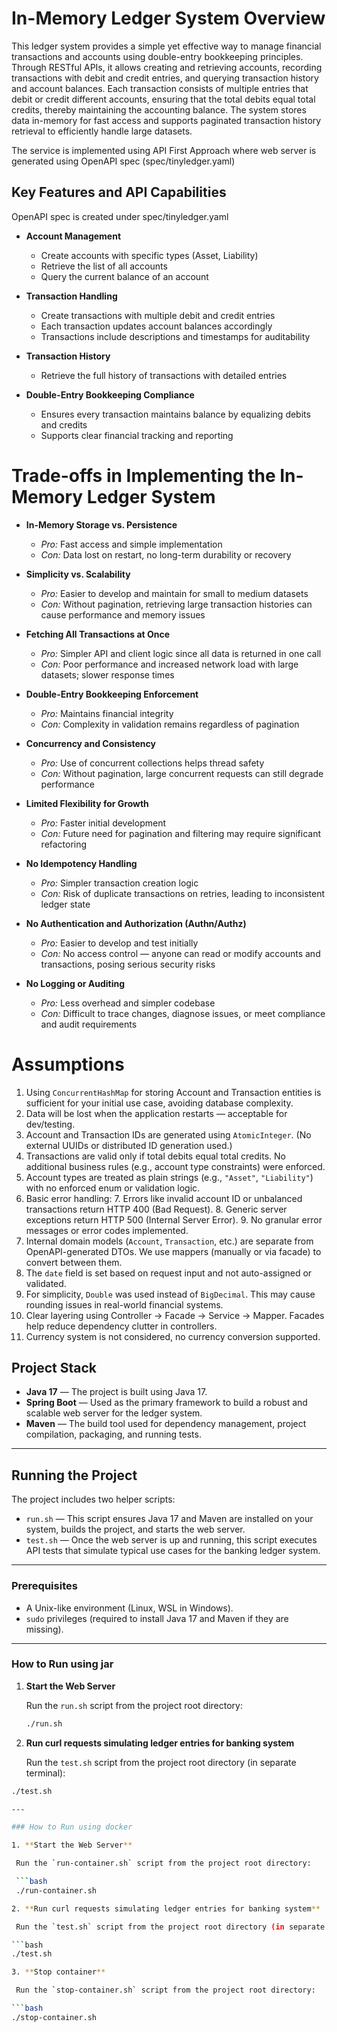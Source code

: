 # In-Memory Ledger System Overview

This ledger system provides a simple yet effective way to manage financial transactions and accounts using double-entry bookkeeping principles. Through RESTful APIs, it allows creating and retrieving accounts, recording transactions with debit and credit entries, and querying transaction history and account balances. Each transaction consists of multiple entries that debit or credit different accounts, ensuring that the total debits equal total credits, thereby maintaining the accounting balance. The system stores data in-memory for fast access and supports paginated transaction history retrieval to efficiently handle large datasets.

The service is implemented using API First Approach where web server is generated using OpenAPI spec (spec/tinyledger.yaml) 

## Key Features and API Capabilities

OpenAPI spec is created under spec/tinyledger.yaml

- **Account Management**
    - Create accounts with specific types (Asset, Liability)
    - Retrieve the list of all accounts
    - Query the current balance of an account

- **Transaction Handling**
    - Create transactions with multiple debit and credit entries
    - Each transaction updates account balances accordingly
    - Transactions include descriptions and timestamps for auditability

- **Transaction History**
    - Retrieve the full history of transactions with detailed entries

- **Double-Entry Bookkeeping Compliance**
    - Ensures every transaction maintains balance by equalizing debits and credits
    - Supports clear financial tracking and reporting

# Trade-offs in Implementing the In-Memory Ledger System

- **In-Memory Storage vs. Persistence**
    - *Pro:* Fast access and simple implementation
    - *Con:* Data lost on restart, no long-term durability or recovery

- **Simplicity vs. Scalability**
    - *Pro:* Easier to develop and maintain for small to medium datasets
    - *Con:* Without pagination, retrieving large transaction histories can cause performance and memory issues

- **Fetching All Transactions at Once**
    - *Pro:* Simpler API and client logic since all data is returned in one call
    - *Con:* Poor performance and increased network load with large datasets; slower response times

- **Double-Entry Bookkeeping Enforcement**
    - *Pro:* Maintains financial integrity
    - *Con:* Complexity in validation remains regardless of pagination

- **Concurrency and Consistency**
    - *Pro:* Use of concurrent collections helps thread safety
    - *Con:* Without pagination, large concurrent requests can still degrade performance

- **Limited Flexibility for Growth**
    - *Pro:* Faster initial development
    - *Con:* Future need for pagination and filtering may require significant refactoring

- **No Idempotency Handling**
    - *Pro:* Simpler transaction creation logic
    - *Con:* Risk of duplicate transactions on retries, leading to inconsistent ledger state

- **No Authentication and Authorization (Authn/Authz)**
    - *Pro:* Easier to develop and test initially
    - *Con:* No access control — anyone can read or modify accounts and transactions, posing serious security risks

- **No Logging or Auditing**
    - *Pro:* Less overhead and simpler codebase
    - *Con:* Difficult to trace changes, diagnose issues, or meet compliance and audit requirements

# Assumptions

1. Using `ConcurrentHashMap` for storing Account and Transaction entities is sufficient for your initial use case, avoiding database complexity.
2. Data will be lost when the application restarts — acceptable for dev/testing.
3. Account and Transaction IDs are generated using `AtomicInteger`. (No external UUIDs or distributed ID generation used.)
4. Transactions are valid only if total debits equal total credits. No additional business rules (e.g., account type constraints) were enforced.
5. Account types are treated as plain strings (e.g., `"Asset"`, `"Liability"`) with no enforced enum or validation logic.
6. Basic error handling:
    7. Errors like invalid account ID or unbalanced transactions return HTTP 400 (Bad Request).
    8. Generic server exceptions return HTTP 500 (Internal Server Error).
    9. No granular error messages or error codes implemented.
10. Internal domain models (`Account`, `Transaction`, etc.) are separate from OpenAPI-generated DTOs. We use mappers (manually or via facade) to convert between them.
11. The `date` field is set based on request input and not auto-assigned or validated.
12. For simplicity, `Double` was used instead of `BigDecimal`. This may cause rounding issues in real-world financial systems.
13. Clear layering using Controller → Facade → Service → Mapper. Facades help reduce dependency clutter in controllers.
14. Currency system is not considered, no currency conversion supported.

## Project Stack

- **Java 17** — The project is built using Java 17.
- **Spring Boot** — Used as the primary framework to build a robust and scalable web server for the ledger system.
- **Maven** — The build tool used for dependency management, project compilation, packaging, and running tests.

---

## Running the Project

The project includes two helper scripts:

- `run.sh` — This script ensures Java 17 and Maven are installed on your system, builds the project, and starts the web server.
- `test.sh` — Once the web server is up and running, this script executes API tests that simulate typical use cases for the banking ledger system.

---

### Prerequisites

- A Unix-like environment (Linux, WSL in Windows).
- `sudo` privileges (required to install Java 17 and Maven if they are missing).

---

### How to Run using jar

1. **Start the Web Server**

   Run the `run.sh` script from the project root directory:

   ```bash
   ./run.sh

2. **Run curl requests simulating ledger entries for banking system**

   Run the `test.sh` script from the project root directory (in separate terminal):

  ```bash
  ./test.sh

---

### How to Run using docker

1. **Start the Web Server**

   Run the `run-container.sh` script from the project root directory:

   ```bash
   ./run-container.sh

2. **Run curl requests simulating ledger entries for banking system**

   Run the `test.sh` script from the project root directory (in separate terminal):

  ```bash
  ./test.sh

3. **Stop container**

   Run the `stop-container.sh` script from the project root directory:

  ```bash
  ./stop-container.sh